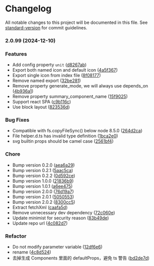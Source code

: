 # Changelog

All notable changes to this project will be documented in this file. See [standard-version](https://github.com/conventional-changelog/standard-version) for commit guidelines.

### 2.0.99 (2024-12-10)


### Features

* Add config property `unit` ([d8267ab](https://github.com/iconfont-cli/react-iconfont-cli/commit/d8267ab5c573b03d7b29d23bb69635f105e5a53d))
* Export both named icon and default icon ([4a5f367](https://github.com/iconfont-cli/react-iconfont-cli/commit/4a5f367938e467be3a7d0e36e48395ece3ab7855))
* Export single icon from index file ([8f08177](https://github.com/iconfont-cli/react-iconfont-cli/commit/8f08177b1909dc7052985b11bf6b969a1919eb21))
* Remove named export ([32be281](https://github.com/iconfont-cli/react-iconfont-cli/commit/32be281343ed62235931ee0624ac6709035e1515))
* Remove property generate_mode, we will always use depends_on ([4b936a1](https://github.com/iconfont-cli/react-iconfont-cli/commit/4b936a1029a4dd8ce24b837a04afb5f2805e38cf))
* Remove property summary_component_name ([15f9025](https://github.com/iconfont-cli/react-iconfont-cli/commit/15f90259154e4fca5eb976d70e73dbaee8c23349))
* Support react SPA ([c9b116c](https://github.com/iconfont-cli/react-iconfont-cli/commit/c9b116cdec9fcf84e08d010817f0cab18652e371))
* Use block layout ([823536d](https://github.com/iconfont-cli/react-iconfont-cli/commit/823536d265e9ce5aebf8b3afc9eb1bbec467d69b))


### Bug Fixes

* Compatible with fs.copyFileSync() below node 8.5.0 ([264d2ca](https://github.com/iconfont-cli/react-iconfont-cli/commit/264d2caff7b5ea751a22ffb7d0ebf76f9c425a8a))
* File helper.d.ts has invalid type definition ([1bca2e0](https://github.com/iconfont-cli/react-iconfont-cli/commit/1bca2e055d81c999bf7119fc8708e6701f0e1c68))
* svg builtin props should be camel case ([2561bf4](https://github.com/iconfont-cli/react-iconfont-cli/commit/2561bf48d94d68425c9a45148dcb08a51175b453))


### Chore

* Bump version 0.2.0 ([aea6a29](https://github.com/iconfont-cli/react-iconfont-cli/commit/aea6a2927d6c2cbaf8a173a6c7ec31e828c66d11))
* Bump version 0.2.1 ([5aac5ca](https://github.com/iconfont-cli/react-iconfont-cli/commit/5aac5ca0880a75851d32a0e6aad4414b3323b3ba))
* Bump version 0.2.2 ([0d592ce](https://github.com/iconfont-cli/react-iconfont-cli/commit/0d592ceacb230ef272d51d497be2ec377b0965ff))
* Bump version 1.0.0 ([21836b9](https://github.com/iconfont-cli/react-iconfont-cli/commit/21836b9596d6bb231c9c2afabf111790a41e5eec))
* Bump version 1.0.1 ([a6ee475](https://github.com/iconfont-cli/react-iconfont-cli/commit/a6ee475a376df2513683bb34cc3001a3c5c6fa95))
* Bump version 2.0.0 ([76d19a7](https://github.com/iconfont-cli/react-iconfont-cli/commit/76d19a77bdfe327b266c6e31ee89ee20dd628b62))
* Bump version 2.0.1 ([5050553](https://github.com/iconfont-cli/react-iconfont-cli/commit/505055385a073da25cb6249e3a737d0279835696))
* Bump version 2.0.2 ([8300cc5](https://github.com/iconfont-cli/react-iconfont-cli/commit/8300cc518c3d3868a45ab08f06f9f33f68ace8ce))
* Extract fetchXml ([caafa5d](https://github.com/iconfont-cli/react-iconfont-cli/commit/caafa5daf6f00dd924989e6017942f0b336fd670))
* Remove unnecessary dev dependency ([72c060e](https://github.com/iconfont-cli/react-iconfont-cli/commit/72c060e425e666600a4575b81716723b0a579467))
* Update minimist for security reason ([83b49de](https://github.com/iconfont-cli/react-iconfont-cli/commit/83b49dea09982ce980809748a19cbdd3ada5229e))
* Update repo url ([4c082d7](https://github.com/iconfont-cli/react-iconfont-cli/commit/4c082d7a98bc5e368cd55c2ec3a01e45e743cc7a))


### Refactor

* Do not modify parameter variable ([12df6e6](https://github.com/iconfont-cli/react-iconfont-cli/commit/12df6e666aa7dff2c1d698ae015d386123dc3b7a))
* rename ([4c8d524](https://github.com/iconfont-cli/react-iconfont-cli/commit/4c8d524bdfc1e474623bcf8cd125ff1070af21e4))
* 去掉生成 Components 里面的 defaultProps，避免 ts 警告 ([bd2de7d](https://github.com/iconfont-cli/react-iconfont-cli/commit/bd2de7d474eca458b006883d68fe4f1af9c0ac8a))
